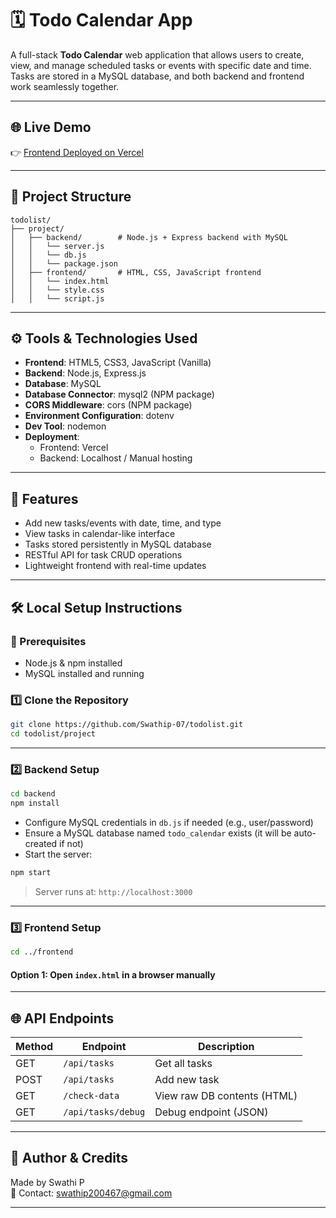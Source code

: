 # 🗓️ Todo Calendar App

A full-stack **Todo Calendar** web application that allows users to create, view, and manage scheduled tasks or events with specific date and time. 
Tasks are stored in a MySQL database, and both backend and frontend work seamlessly together.

---

## 🌐 Live Demo

👉 [Frontend Deployed on Vercel](https://todolist-amber-alpha.vercel.app/)

---

## 📁 Project Structure

```
todolist/
├── project/
│   ├── backend/        # Node.js + Express backend with MySQL
│   │   └── server.js
│   │   └── db.js
│   │   └── package.json
│   ├── frontend/       # HTML, CSS, JavaScript frontend
│   │   └── index.html
│   │   └── style.css
│   │   └── script.js
```

---

## ⚙️ Tools & Technologies Used

- **Frontend**: HTML5, CSS3, JavaScript (Vanilla)
- **Backend**: Node.js, Express.js
- **Database**: MySQL
- **Database Connector**: mysql2 (NPM package)
- **CORS Middleware**: cors (NPM package)
- **Environment Configuration**: dotenv
- **Dev Tool**: nodemon
- **Deployment**: 
  - Frontend: Vercel
  - Backend: Localhost / Manual hosting

---

## 🚀 Features

- Add new tasks/events with date, time, and type
- View tasks in calendar-like interface
- Tasks stored persistently in MySQL database
- RESTful API for task CRUD operations
- Lightweight frontend with real-time updates

---

## 🛠️ Local Setup Instructions

### 📌 Prerequisites

- Node.js & npm installed
- MySQL installed and running

### 1️⃣ Clone the Repository

```bash
git clone https://github.com/Swathip-07/todolist.git
cd todolist/project
```

---

### 2️⃣ Backend Setup

```bash
cd backend
npm install
```

- Configure MySQL credentials in `db.js` if needed (e.g., user/password)
- Ensure a MySQL database named `todo_calendar` exists (it will be auto-created if not)
- Start the server:

```bash
npm start
```

> Server runs at: `http://localhost:3000`

---

### 3️⃣ Frontend Setup

```bash
cd ../frontend
```

#### Option 1: Open `index.html` in a browser manually  

---

## 🌐 API Endpoints

| Method | Endpoint                      | Description                 |
|--------|-------------------------------|-----------------------------|
| GET    | `/api/tasks`                  | Get all tasks               |
| POST   | `/api/tasks`                  | Add new task                |
| GET    | `/check-data`                 | View raw DB contents (HTML) |
| GET    | `/api/tasks/debug`            | Debug endpoint (JSON)       |

---


## 🧠 Author & Credits

Made by Swathi P  
📧 Contact: swathip200467@gmail.com

---




